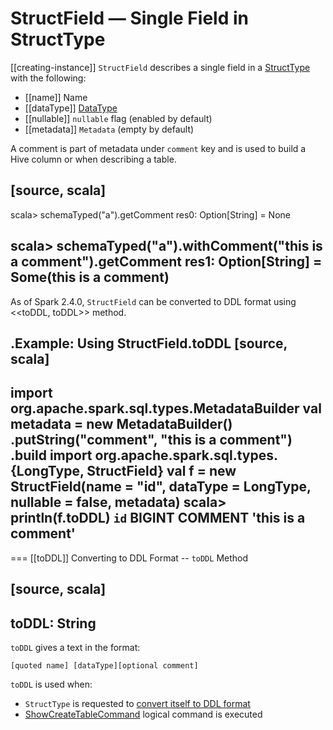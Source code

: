# StructField &mdash; Single Field in StructType

[[creating-instance]]
`StructField` describes a single field in a [StructType](StructType.md) with the following:

* [[name]] Name
* [[dataType]] [DataType](types/DataType.md)
* [[nullable]] `nullable` flag (enabled by default)
* [[metadata]] `Metadata` (empty by default)

A comment is part of metadata under `comment` key and is used to build a Hive column or when describing a table.

[source, scala]
----
scala> schemaTyped("a").getComment
res0: Option[String] = None

scala> schemaTyped("a").withComment("this is a comment").getComment
res1: Option[String] = Some(this is a comment)
----

As of Spark 2.4.0, `StructField` can be converted to DDL format using <<toDDL, toDDL>> method.

.Example: Using StructField.toDDL
[source, scala]
----
import org.apache.spark.sql.types.MetadataBuilder
val metadata = new MetadataBuilder()
  .putString("comment", "this is a comment")
  .build
import org.apache.spark.sql.types.{LongType, StructField}
val f = new StructField(name = "id", dataType = LongType, nullable = false, metadata)
scala> println(f.toDDL)
`id` BIGINT COMMENT 'this is a comment'
----

=== [[toDDL]] Converting to DDL Format -- `toDDL` Method

[source, scala]
----
toDDL: String
----

`toDDL` gives a text in the format:

```text
[quoted name] [dataType][optional comment]
```

`toDDL` is used when:

* `StructType` is requested to [convert itself to DDL format](StructType.md#toDDL)
* [ShowCreateTableCommand](logical-operators/ShowCreateTableCommand.md) logical command is executed
